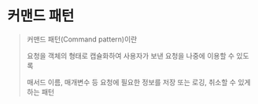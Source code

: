 # 커맨드 패턴

> 커맨드 패턴(Command pattern)이란 
> 
> 요청을 객체의 형태로 캡슐화하여 사용자가 보낸 요청을 나중에 이용할 수 있도록
> 
> 매서드 이름, 매개변수 등 요청에 필요한 정보를 저장 또는 로깅, 취소할 수 있게 하는 패턴